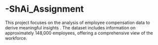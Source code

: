 # -ShAi_Assignment

This project focuses on the analysis of employee compensation data to derive meaningful insights . The dataset includes information on approximately 148,000 employees, offering a comprehensive view of the workforce.
